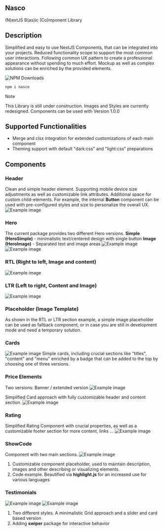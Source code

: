 
## Nasco

(N)extJS B(as)ic (Co)mponent Library

## Description
Simplified and easy to use NextJS Components, that can be integrated into your projects.
Reduced functionality scope to support the most common user interactions. Following common UX pattern
to create a professional appearance without spending to much effort. Mockup as well as complex solutions
can be enriched by the provided elements.


![NPM Downloads](https://img.shields.io/npm/dw/:nasco)

```bash
npm i nasco
```

> [!NOTE]
> This Library is still under construction. Images and Styles are currently redesigned.
> Components can be used with Version 1.0.0

## Supported Functionalities
- Merge and clsx integration for extended customizations of each main component
- Theming support with default "dark:css" and "light:css" preparations

## Components

### Header
Clean and simple header element. Supporting mobile device size adjustments as well as customizable link attributes.
Additional space for custom child-elements. For example, the internal **Button** component can be used with pre-configured styles and size
to personalize the overall UX.
![Example image](https://github.com/clemensgoering/nasco/raw/master/docs/header_20240930.png)

### Hero
The current package provides two different Hero versions.
**Simple (HeroSimple)** - minimalistic text/centered design with single button
**Image (HeroImage)** - Separated text and image areas
![Example image](https://github.com/clemensgoering/nasco/raw/master/docs/hero_20240930.png)
![Example image](https://github.com/clemensgoering/nasco/raw/master/docs/hero_2_20240930.png)

### RTL (Right to left, Image and content)
![Example image](https://github.com/clemensgoering/nasco/raw/master/docs/rtl_20240929.png)

### LTR (Left to right, Content and Image)
![Example image](https://github.com/clemensgoering/nasco/raw/master/docs/ltr_20240929.png)

### Placeholder (Image Template)
As shown in the RTL or LTR section example, a simple image placeholder can be used as fallback component,
or in case you are still in development mode and need a temporary solution.

### Cards
![Example image](https://github.com/clemensgoering/nasco/raw/master/docs/cards_20240929.png)
Simple cards, including crucial sections like "titles", "content" and "menu" enriched by a badge that
can be added to the top by choosing one of three versions.

### Price Elements
Two versions: 
Banner / extended version
![Example image](https://github.com/clemensgoering/nasco/raw/master/docs/price_1_20240929.png)

Simplified Card approach with fully customizable header and content section.
![Example image](https://github.com/clemensgoering/nasco/raw/master/docs/price_2_20240929.png)

### Rating
Simplified Rating Component with crucial properties, as well as a customizable footer section for more content, links ...
![Example image](https://github.com/clemensgoering/nasco/raw/master/docs/ratings_20240929.png)

### ShowCode
Component with two main sections.
![Example image](https://github.com/clemensgoering/nasco/raw/master/docs/showcode_20240929.png)
1. Customizable component placeholder, used to maintain description, images and other describing or visualizing elements.
2. Code example. Beautified via **highlight.js** for an increased use for various languages

### Testimonials

![Example image](https://github.com/clemensgoering/nasco/raw/master/docs/testimonial_20241003.png)
![Example image](https://github.com/clemensgoering/nasco/raw/master/docs/testimonial_2_20241003.png)
1. Two different styles. A minimalistic Grid approach and a slider and card based version
2. Adding **swiper** package for interactive behavior


